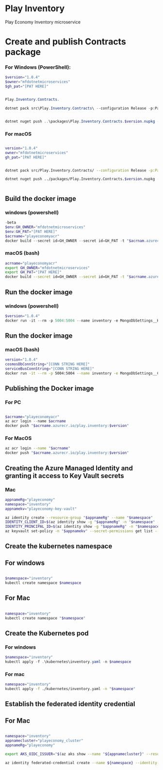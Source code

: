 # Play Inventory

Play Economy Inventory microservice




# Create and publish Contracts package

### For Windows (PowerShell): 


```powershell
$version="1.0.4"
$owner="mfdotnetmicroservices"
$gh_pat="[PAT HERE]"


Play.Inventory.Contracts.

dotnet pack src\Play.Inventory.Contracts\ --configuration Release -p:PackageVersion=$version -p:RepositoryUrl=https://github.com/$owner/play.inventory -o ..\packages


dotnet nuget push ..\packages\Play.Inventory.Contracts.$version.nupkg --api-key $gh_pat --source "github"
```




### For macOS


```bash

version="1.0.4"
owner="mfdotnetmicroservices"
gh_pat="[PAT HERE]"


dotnet pack src/Play.Inventory.Contracts/ --configuration Release -p:PackageVersion=$version -p:RepositoryUrl=https://github.com/$owner/play.inventory -o ../packages

dotnet nuget push ../packages/Play.Inventory.Contracts.$version.nupkg --api-key $gh_pat --source "github"



```




<!-- ## Build the docker image

### windows (powershell)
```powershell

$env:GH_OWNER="mfdotnetmicroservices"
$env:GH_PAT="[PAT HERE]"
docker build --secret id=GH_OWNER --secret id=GH_PAT -t play.inventory:$version .
```

### macOS (bash)
```bash

export GH_OWNER="mfdotnetmicroservices"
export GH_PAT="[PAT HERE]"
docker build --secret id=GH_OWNER --secret id=GH_PAT -t play.inventory:$version .

``` -->



## Build the docker image


### windows (powershell)
```powershell
-beta
$env:GH_OWNER="mfdotnetmicroservices"
$env:GH_PAT="[PAT HERE]"
$acrname="playeconomyacr"
docker build --secret id=GH_OWNER --secret id=GH_PAT -t "$acrnam.azurecr.io/play.inventory:$version" .
```

### macOS (bash)
```bash
acrname="playeconomyacr"
export GH_OWNER="mfdotnetmicroservices"
export GH_PAT="[PAT HERE]"
docker build --secret id=GH_OWNER --secret id=GH_PAT -t "$acrname.azurecr.io/play.inventory:$version" .

```






## Run the docker image

### windows (powershell)
```powershell
$version="1.0.4"
docker run -it --rm -p 5004:5004 --name inventory -e MongoDbSettings__Host=mongo -e RabbitMQSettings__Host=rabbitmq --network playinfra_default play.inventory:$version  
```



## Run the docker image
### macOS (bash)
```bash
version="1.0.4"
cosmosDbConnString="[CONN STRING HERE]"
serviceBusConnString="[CONN STRING HERE]"
docker run -it --rm -p 5004:5004 --name inventory -e MongoDbSettings__ConnectionString=$cosmosDbConnString -e ServiceBusSettings__ConnectionString=$serviceBusConnString -e ServiceSettings__MessageBroker="SERVICEBUS" play.inventory:$version

```






## Publishing the Docker image
### For PC
```powershell

$acrname="playeconomyacr"
az acr login --name $acrname
docker push "$acrname.azurecr.io/play.inventory:$version"
```

### For MacOS

```bash
az acr login --name "$acrname"
docker push "$acrname.azurecr.io/play.inventory:$version"
```


## Creating the Azure Managed Identity and granting it access to Key Vault secrets

 ### Mac
```bash
appnameRg="playeconomy"
namespace="inventory"
appnamekv="playeconomy-key-vault"

az identity create --resource-group "$appnameRg" --name "$namespace"
IDENTITY_CLIENT_ID=$(az identity show -g "$appnameRg" -n "$namespace" --query clientId -o tsv)
IDENTITY_PRINCIPAL_ID=$(az identity show -g "$appnameRg" -n "$namespace" --query principalId -o tsv)
az keyvault set-policy -n "$appnamekv" --secret-permissions get list --spn "$IDENTITY_CLIENT_ID"
```



## Create the kubernetes namespace
## For windows
```powershell

$namespace="inventory"
kubectl create namespace $namespace
```

## For Mac
```bash

namespace="inventory"
kubectl create namespace "$namespace"
```

## Create the Kubernetes pod
### For windows
```powershell
$namespace="inventory"
kubectl apply -f .\kubernetes\inventory.yaml -n $namespace 
```

### For mac
```bash
namespace="inventory"
kubectl apply -f ./kubernetes/inventory.yaml -n "$namespace"
```


## Establish the federated identity credential
## For Mac

```bash

namespace="inventory"
appnamecluster="playeconomy_cluster"
appnameRg="playeconomy"

export AKS_OIDC_ISSUER="$(az aks show --name "${appnamecluster}" --resource-group "${appnameRg}" --query "oidcIssuerProfile.issuerUrl" --output tsv)"

az identity federated-credential create --name ${namespace} --identity-name "${namespace}" --resource-group "${appnameRg}" --issuer "${AKS_OIDC_ISSUER}" --subject system:serviceaccount:"${namespace}":"${namespace}-serviceaccount" --audience api://AzureADTokenExchange 

```